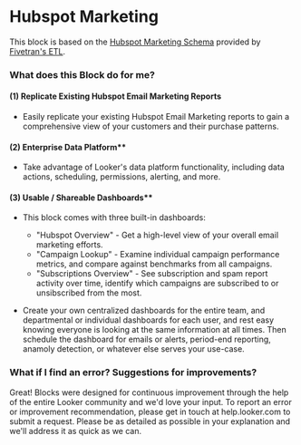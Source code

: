 # Hubspot Marketing

This block is based on the [Hubspot Marketing Schema](https://fivetran.com/docs/applications/hubspot#hubspotmarketingschema) provided by [Fivetran's ETL](https://fivetran.com/docs/applications/hubspot/setup-guide).

### What does this Block do for me?

#### (1) Replicate Existing Hubspot Email Marketing Reports
- Easily replicate your existing Hubspot Email Marketing reports to gain a comprehensive view of your customers and their purchase patterns.

#### (2) Enterprise Data Platform**
- Take advantage of Looker's data platform functionality, including data actions, scheduling, permissions, alerting, and more.

#### (3) Usable / Shareable Dashboards**
- This block comes with three built-in dashboards:
  - "Hubspot Overview" - Get a high-level view of your overall email marketing efforts.
  - "Campaign Lookup" - Examine individual campaign performance metrics, and compare against benchmarks from all campaigns.
  - "Subscriptions Overview" - See subscription and spam report activity over time, identify which campaigns are subscribed to or unsibscribed from the most.

- Create your own centralized dashboards for the entire team, and departmental or individual dashboards for each user, and rest easy knowing everyone is looking at the same information at all times. Then schedule the dashboard for emails or alerts, period-end reporting, anamoly detection, or whatever else serves your use-case.

### What if I find an error? Suggestions for improvements?

Great! Blocks were designed for continuous improvement through the help of the entire Looker community and we'd love your input. To report an error or improvement recommendation, please get in touch at help.looker.com to submit a request. Please be as detailed as possible in your explanation and we'll address it as quick as we can.
